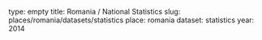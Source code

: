 type: empty
title: Romania / National Statistics
slug: places/romania/datasets/statistics
place: romania
dataset: statistics
year: 2014
